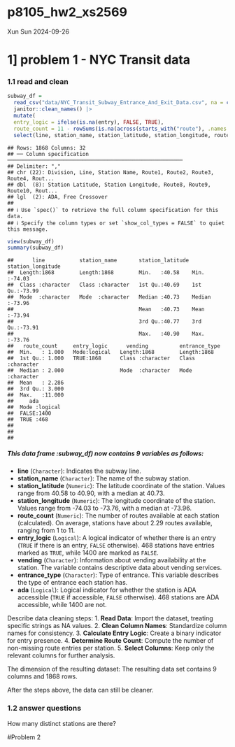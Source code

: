 p8105_hw2_xs2569
================
Xun Sun
2024-09-26

# 1\] problem 1 - NYC Transit data

### 1.1 read and clean

``` r
subway_df = 
  read_csv("data/NYC_Transit_Subway_Entrance_And_Exit_Data.csv", na = c("NA", "", ".")) |>
  janitor::clean_names() |> 
  mutate( 
  entry_logic = ifelse(is.na(entry), FALSE, TRUE),
  route_count = 11 - rowSums(is.na(across(starts_with("route"), .names = "route")))) |> 
  select(line, station_name, station_latitude, station_longitude, route_count, entry_logic, vending, entrance_type, ada)
```

    ## Rows: 1868 Columns: 32
    ## ── Column specification ────────────────────────────────────────────────────────
    ## Delimiter: ","
    ## chr (22): Division, Line, Station Name, Route1, Route2, Route3, Route4, Rout...
    ## dbl  (8): Station Latitude, Station Longitude, Route8, Route9, Route10, Rout...
    ## lgl  (2): ADA, Free Crossover
    ## 
    ## ℹ Use `spec()` to retrieve the full column specification for this data.
    ## ℹ Specify the column types or set `show_col_types = FALSE` to quiet this message.

``` r
view(subway_df)
summary(subway_df)
```

    ##      line           station_name       station_latitude station_longitude
    ##  Length:1868        Length:1868        Min.   :40.58    Min.   :-74.03   
    ##  Class :character   Class :character   1st Qu.:40.69    1st Qu.:-73.99   
    ##  Mode  :character   Mode  :character   Median :40.73    Median :-73.96   
    ##                                        Mean   :40.73    Mean   :-73.94   
    ##                                        3rd Qu.:40.77    3rd Qu.:-73.91   
    ##                                        Max.   :40.90    Max.   :-73.76   
    ##   route_count     entry_logic      vending          entrance_type     
    ##  Min.   : 1.000   Mode:logical   Length:1868        Length:1868       
    ##  1st Qu.: 1.000   TRUE:1868      Class :character   Class :character  
    ##  Median : 2.000                  Mode  :character   Mode  :character  
    ##  Mean   : 2.286                                                       
    ##  3rd Qu.: 3.000                                                       
    ##  Max.   :11.000                                                       
    ##     ada         
    ##  Mode :logical  
    ##  FALSE:1400     
    ##  TRUE :468      
    ##                 
    ##                 
    ## 

##### This data frame :subway_df) now contains 9 variables as follows:

- **line** (`Character`): Indicates the subway line.
- **station_name** (`Character`): The name of the subway station.
- **station_latitude** (`Numeric`): The latitude coordinate of the
  station. Values range from 40.58 to 40.90, with a median at 40.73.
- **station_longitude** (`Numeric`): The longitude coordinate of the
  station. Values range from -74.03 to -73.76, with a median at -73.96.
- **route_count** (`Numeric`): The number of routes available at each
  station (calculated). On average, stations have about 2.29 routes
  available, ranging from 1 to 11.
- **entry_logic** (`Logical`): A logical indicator of whether there is
  an entry (`TRUE` if there is an entry, `FALSE` otherwise). 468
  stations have entries marked as `TRUE`, while 1400 are marked as
  `FALSE`.
- **vending** (`Character`): Information about vending availability at
  the station. The variable contains descriptive data about vending
  services.
- **entrance_type** (`Character`): Type of entrance. This variable
  describes the type of entrance each station has.
- **ada** (`Logical`): Logical indicator for whether the station is ADA
  accessible (`TRUE` if accessible, `FALSE` otherwise). 468 stations are
  ADA accessible, while 1400 are not.

Describe data cleaning steps: 1. **Read Data**: Import the dataset,
treating specific strings as NA values. 2. **Clean Column Names**:
Standardize column names for consistency. 3. **Calculate Entry Logic**:
Create a binary indicator for entry presence. 4. **Determine Route
Count**: Compute the number of non-missing route entries per station. 5.
**Select Columns**: Keep only the relevant columns for further analysis.

The dimension of the resulting dataset: The resulting data set contains
9 columns and 1868 rows.

After the steps above, the data can still be cleaner.

### 1.2 answer questions

How many distinct stations are there?

\#Problem 2

